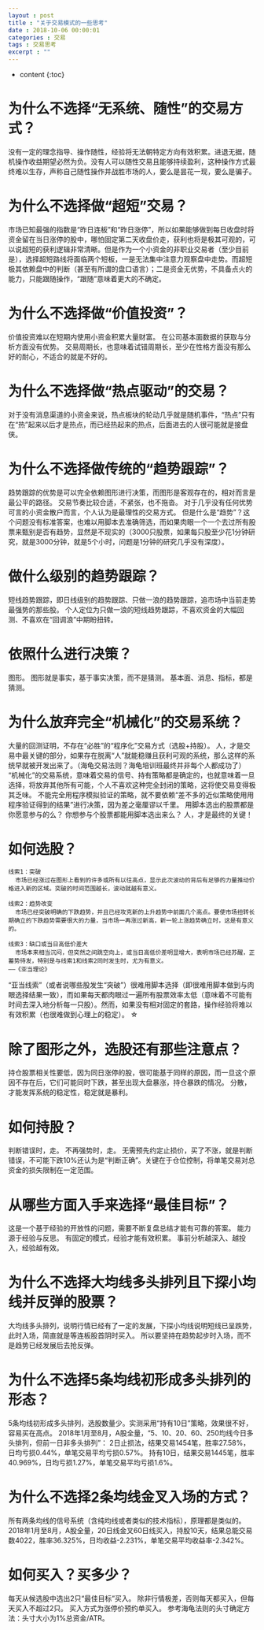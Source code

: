 ```yaml
---
layout : post
title : "关于交易模式的一些思考"
date : 2018-10-06 00:00:01
categories : 交易
tags : 交易思考
excerpt : ""
---
```


* content
{:toc}


# 为什么不选择“无系统、随性”的交易方式？
没有一定的理念指导、操作随性，经验将无法朝特定方向有效积累。进退无据，随机操作收益期望必然为负。没有人可以随性交易且能够持续盈利，这种操作方式最终难以生存，声称自己随性操作并战胜市场的人，要么是昙花一现，要么是骗子。

# 为什么不选择做“超短”交易？
市场已知最强的指数是“昨日连板”和“昨日涨停”，所以如果能够做到每日收盘时将资金留在当日涨停的股中，哪怕固定第二天收盘价走，获利也将是极其可观的，可以说超短的获利逻辑非常清晰。但是作为一个小资金的非职业交易者（至少目前是），选择超短路线将面临两个短板，一是无法集中注意力观察盘中走势。而超短极其依赖盘中的判断（甚至有所谓的盘口语言）；二是资金无优势，不具备点火的能力，只能跟随操作，“跟随”意味着更大的不确定。

# 为什么不选择做“价值投资”？
价值投资难以在短期内使用小资金积累大量财富。
在公司基本面数据的获取与分析方面没有优势。
交易周期长，也意味着试错周期长，至少在性格方面没有那么好的耐心，不适合的就是不好的。

# 为什么不选择做“热点驱动”的交易？
对于没有消息渠道的小资金来说，热点板块的轮动几乎就是随机事件，“热点”只有在“热”起来以后才是热点，而已经热起来的热点，后面进去的人很可能就是接盘侠。

# 为什么不选择做传统的“趋势跟踪”？
趋势跟踪的优势是可以完全依赖图形进行决策，而图形是客观存在的，相对而言是最公平的路径。
交易节奏比较合适，不紧张，也不拖沓。
对于几乎没有任何优势可言的小资金散户而言，个人认为是最理性的交易方式。
但是什么是“趋势”？这个问题没有标准答案，也难以用脚本去准确筛选，而如果肉眼一个一个去过所有股票来甄别是否有趋势，显然是不现实的（3000只股票，如果每只股至少花1分钟研究，就是3000分钟，就是5个小时，问题是1分钟的研究几乎没有深度）。

# 做什么级别的趋势跟踪？
短线趋势跟踪，即日线级别的趋势跟踪、只做一浪的趋势跟踪，追市场中当前走势最强势的那些股。
个人定位为只做一浪的短线趋势跟踪，不喜欢资金的大幅回测、不喜欢在“回调浪”中期盼扭转。

# 依照什么进行决策？
图形。
图形就是事实，基于事实决策，而不是猜测。
基本面、消息、指标，都是猜测。

# 为什么放弃完全“机械化”的交易系统？
大量的回测证明，不存在“必胜”的“程序化”交易方式（选股+持股）。
人，才是交易中最关键的部分，如果存在脱离“人”就能稳赚且获利可观的系统，那么这样的系统早就被开发出来了。（海龟交易法则？海龟培训班最终并非每个人都成功了）
“机械化”的交易系统，意味着交易的信号、持有策略都是确定的，也就意味着一旦选择，将放弃其他所有可能，个人不喜欢这种完全封闭的策略，这将使交易变得极其乏味。
不能完全用程序模拟验证的策略，就不要依赖“差不多的近似策略使用用程序验证得到的结果”进行决策，因为差之毫厘谬以千里。
用脚本选出的股票都是你愿意参与的么？
你想参与个股票都能用脚本选出来么？
人，才是最终的关键！

# 如何选股？
```
线索1：突破
  市场已经涨过在图形上看到的许多或所有以往高点，显示此次波动的背后有足够的力量推动价格进入新的区域。突破的时间范围越长，波动就越有意义。

线索2：趋势改变
  市场已经突破明确的下跌趋势，并且已经攻克新的上升趋势中前面几个高点。要使市场扭转长期确立的下跌趋势需要很大的力量，当市场一再涨过新高，新一轮上涨趋势确立时，这是有意义的。

线索3：缺口或当日高低价差大
  市场本来相当沉闷，但突然之间跳空向上，或当日高低价差明显增大，表明市场已经苏醒，正蓄势待发，特别是与线索1和线索2同时发生时，尤为有意义。
——《亚当理论》
```
“亚当线索”（或者说哪些股发生“突破”）很难用脚本选择（即很难用脚本做到与肉眼选择结果一致），而如果每天都肉眼过一遍所有股票效率太低（意味着不可能有时间去深入地分析每一只股）。然而，如果没有相对固定的套路，操作经验将难以有效积累（也很难做到心理上的稳定）。
☆

# 除了图形之外，选股还有那些注意点？
持仓股票相关性要低，因为同日涨停的股，很可能基于同样的原因，而一旦这个原因不存在后，它们可能同时下跌，甚至出现大盘暴涨，持仓暴跌的情况。
分散，才能发挥系统的稳定性，稳定就是暴利。

# 如何持股？
判断错误时，走。
不再强势时，走。
无需预先约定止损价，买了不涨，就是判断错误，不可能下跌10%还认为是“判断正确”。关键在于仓位控制，将单笔交易对总资金的损失限制在一定范围。

# 从哪些方面入手来选择“最佳目标”？
这是一个基于经验的开放性的问题，需要不断复盘总结才能有可靠的答案。
能力源于经验与反思。
有固定的模式，经验才能有效积累。
事前分析越深入、越投入，经验越有效。

# 为什么不选择大均线多头排列且下探小均线并反弹的股票？
大均线多头排列，说明行情已经有了一定的发展，下探小均线说明短线已呈跌势，此时入场，简直就是等连板股首阴时买入。
所以要坚持在趋势起步时入场，而不是趋势已经发展后去抢反弹。

# 为什么不选择5条均线初形成多头排列的形态？
5条均线初形成多头排列，选股数量少。实测采用“持有10日”策略，效果很不好，容易买在高点。
2018年1月至8月，A股全量，“5、10、20、60、250均线今日多头排列，但前一日非多头排列”：
2日止损法，结果交易1454笔，胜率27.58%，日均亏损0.44%，单笔交易平均亏损0.57%。
持有10日，结果交易1445笔，胜率40.969%，日均亏损1.27%，单笔交易平均亏损1.6%。

# 为什么不选择2条均线金叉入场的方式？
所有两条均线的信号系统（含纯均线或者类似的技术指标），原理都是类似的。
2018年1月至8月，A股全量，20日线金叉60日线买入，持股10天，结果总能交易数4022，胜率36.325%，日均收益-2.231%，单笔交易平均收益率-2.342%。


# 如何买入？买多少？
每天从候选股中选出2只“最佳目标”买入。
除非行情极差，否则每天都买入，但每天买入不超过2只。
买入方式为涨停价预约单买入。
参考海龟法则的头寸确定方法：头寸大小为1%总资金/ATR。


